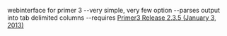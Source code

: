 webinterface for primer 3
--very simple, very few option
--parses output into tab delimited columns
--requires <a href="https://sourceforge.net/projects/primer3/files/primer3/2.3.5/primer3-2.3.5.tar.gz/download">Primer3 Release 2.3.5 (January 3, 2013)<a/> 
